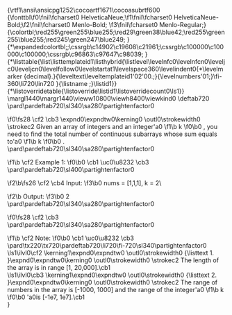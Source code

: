 {\rtf1\ansi\ansicpg1252\cocoartf1671\cocoasubrtf600
{\fonttbl\f0\fnil\fcharset0 HelveticaNeue;\f1\fnil\fcharset0 HelveticaNeue-Bold;\f2\fnil\fcharset0 Menlo-Bold;
\f3\fnil\fcharset0 Menlo-Regular;}
{\colortbl;\red255\green255\blue255;\red29\green38\blue42;\red255\green255\blue255;\red245\green247\blue249;
}
{\*\expandedcolortbl;;\cssrgb\c14902\c19608\c21961;\cssrgb\c100000\c100000\c100000;\cssrgb\c96863\c97647\c98039;
}
{\*\listtable{\list\listtemplateid1\listhybrid{\listlevel\levelnfc0\levelnfcn0\leveljc0\leveljcn0\levelfollow0\levelstartat1\levelspace360\levelindent0{\*\levelmarker \{decimal\}.}{\leveltext\leveltemplateid1\'02\'00.;}{\levelnumbers\'01;}\fi-360\li720\lin720 }{\listname ;}\listid1}}
{\*\listoverridetable{\listoverride\listid1\listoverridecount0\ls1}}
\margl1440\margr1440\vieww10800\viewh8400\viewkind0
\deftab720
\pard\pardeftab720\sl340\sa280\partightenfactor0

\f0\fs28 \cf2 \cb3 \expnd0\expndtw0\kerning0
\outl0\strokewidth0 \strokec2 Given an array of integers and an integer\'a0
\f1\b k
\f0\b0 , you need to find the total number of continuous subarrays whose sum equals to\'a0
\f1\b k
\f0\b0 .\
\pard\pardeftab720\sl340\sa280\partightenfactor0

\f1\b \cf2 Example 1:
\f0\b0 \cb1 \uc0\u8232 \cb3 \
\pard\pardeftab720\sl400\partightenfactor0

\f2\b\fs26 \cf2 \cb4 Input:
\f3\b0 nums = [1,1,1], k = 2\

\f2\b Output:
\f3\b0  2\
\pard\pardeftab720\sl340\sa280\partightenfactor0

\f0\fs28 \cf2 \cb3 \
\pard\pardeftab720\sl340\sa280\partightenfactor0

\f1\b \cf2 Note:
\f0\b0 \cb1 \uc0\u8232 \cb3 \
\pard\tx220\tx720\pardeftab720\li720\fi-720\sl340\partightenfactor0
\ls1\ilvl0\cf2 \kerning1\expnd0\expndtw0 \outl0\strokewidth0 {\listtext	1.	}\expnd0\expndtw0\kerning0
\outl0\strokewidth0 \strokec2 The length of the array is in range [1, 20,000].\cb1 \
\ls1\ilvl0\cb3 \kerning1\expnd0\expndtw0 \outl0\strokewidth0 {\listtext	2.	}\expnd0\expndtw0\kerning0
\outl0\strokewidth0 \strokec2 The range of numbers in the array is [-1000, 1000] and the range of the integer\'a0
\f1\b k
\f0\b0 \'a0is [-1e7, 1e7].\cb1 \
}